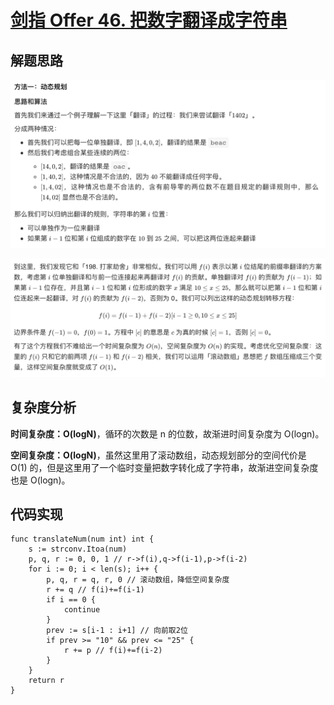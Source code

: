 # [剑指 Offer 46. 把数字翻译成字符串](https://leetcode-cn.com/problems/ba-shu-zi-fan-yi-cheng-zi-fu-chuan-lcof/)

## 解题思路

![A45AF220-19AD-4DEF-9972-7A1DD4430C9A](images/A45AF220-19AD-4DEF-9972-7A1DD4430C9A.png)

![1276D2C7-4C49-4FF0-BED5-2702B2908BC2](images/1276D2C7-4C49-4FF0-BED5-2702B2908BC2.png)

## 复杂度分析

**时间复杂度：O(logN)**，循环的次数是 n 的位数，故渐进时间复杂度为 O(log⁡n)。

**空间复杂度：O(logN)**，虽然这里用了滚动数组，动态规划部分的空间代价是 O(1) 的，但是这里用了一个临时变量把数字转化成了字符串，故渐进空间复杂度也是 O(logn)。

## 代码实现

```golang
func translateNum(num int) int {
	s := strconv.Itoa(num)
	p, q, r := 0, 0, 1 // r->f(i),q->f(i-1),p->f(i-2)
	for i := 0; i < len(s); i++ {
		p, q, r = q, r, 0 // 滚动数组，降低空间复杂度
		r += q // f(i)+=f(i-1)
		if i == 0 {
			continue
		}
		prev := s[i-1 : i+1] // 向前取2位
		if prev >= "10" && prev <= "25" {
			r += p // f(i)+=f(i-2)
		}
	}
	return r
}
```

